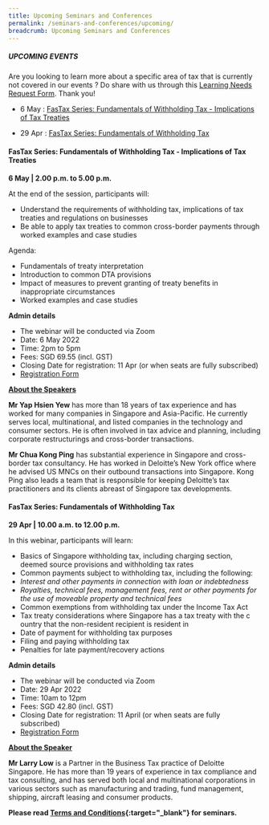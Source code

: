 ```yaml
---
title: Upcoming Seminars and Conferences
permalink: /seminars-and-conferences/upcoming/
breadcrumb: Upcoming Seminars and Conferences
---
```

##### **UPCOMING EVENTS**
Are you looking to learn more about a specific area of tax that is currently not covered in our events ? 
Do share with us through this [Learning Needs Request Form](https://form.gov.sg/5d2c51283703d80011e52615). Thank you!



* 6 May : [FasTax Series: Fundamentals of Withholding Tax - Implications of Tax Treaties](/seminars-and-conferences/upcoming/#6May-ta-id)

* 29 Apr : [FasTax Series: Fundamentals of Withholding Tax](/seminars-and-conferences/upcoming/#29Apr-ta-id)


<a id="6May-ta-id"></a>
#### **FasTax Series: Fundamentals of Withholding Tax - Implications of Tax Treaties**
**6 May | 2.00 p.m. to 5.00 p.m.**

At the end of the session, participants will:
* Understand the requirements of withholding tax, implications of tax treaties and regulations on businesses
* Be able to apply tax treaties to common cross-border payments through worked examples and case studies

Agenda:
* Fundamentals of treaty interpretation
* Introduction to common DTA provisions
* Impact of measures to prevent granting of treaty benefits in inappropriate circumstances
* Worked examples and case studies

**Admin details**
* The webinar will be conducted via Zoom
* Date: 6 May 2022
* Time: 2pm to 5pm
* Fees: SGD 69.55 (incl. GST)
* Closing Date for registration: 11 Apr (or when seats are fully subscribed)
* [Registration Form](https://form.gov.sg/624a6f22639e1e00140ae171)

[**About the Speakers**](/seminars-and-conferences/upcoming/#6Mayspeakers-ta-id)

<a id="6Mayspeakers-ta-id"></a>
**Mr Yap Hsien Yew** has more than 18 years of tax experience and has worked for many companies in Singapore and Asia-Pacific. He currently serves local, multinational, and listed companies in the technology and consumer sectors. He is often involved in tax advice and planning, including corporate restructurings and cross-border transactions.

**Mr Chua Kong Ping** has substantial experience in Singapore and cross-border tax consultancy. He has worked in Deloitte’s New York office where he advised US MNCs on their outbound transactions into Singapore. Kong Ping also leads a team that is responsible for keeping Deloitte’s tax practitioners and its clients abreast of Singapore tax developments.



<a id="29Apr-ta-id"></a>
#### **FasTax Series: Fundamentals of Withholding Tax**
**29 Apr | 10.00 a.m. to 12.00 p.m.**

In this webinar, participants will learn:
* Basics of Singapore withholding tax, including charging section, deemed source provisions and withholding tax rates
* Common payments subject to withholding tax, including the following:
* *Interest and other payments in connection with loan or indebtedness*
* *Royalties, technical fees, management fees, rent or other payments for the use of moveable property and technical fees*
* Common exemptions from withholding tax under the Income Tax Act
* Tax treaty considerations where Singapore has a tax treaty with the c ountry that the non-resident recipient is resident in
* Date of payment for withholding tax purposes
* Filing and paying withholding tax
* Penalties for late payment/recovery actions
 
**Admin details**
* The webinar will be conducted via Zoom
* Date: 29 Apr 2022
* Time: 10am to 12pm
* Fees: SGD 42.80 (incl. GST)
* Closing Date for registration: 11 April (or when seats are fully subscribed)
* [Registration Form](https://form.gov.sg/624a62edb691890015723674)

[**About the Speaker**](/seminars-and-conferences/upcoming/#29Aprspeakers-ta-id)

<a id="29Aprspeakers-ta-id"></a>
**Mr Larry Low** is a Partner in the Business Tax practice of Deloitte Singapore. He has more than 19 years of experience in tax compliance and tax consulting, and has served both local and multinational corporations in various sectors such as manufacturing and trading, fund management, shipping, aircraft leasing and consumer products.





**Please read [Terms and Conditions](https://production-iras-tax-academy.netlify.com/executive-tax-programmes/terms-and-conditions/){:target="_blank"} for seminars.**